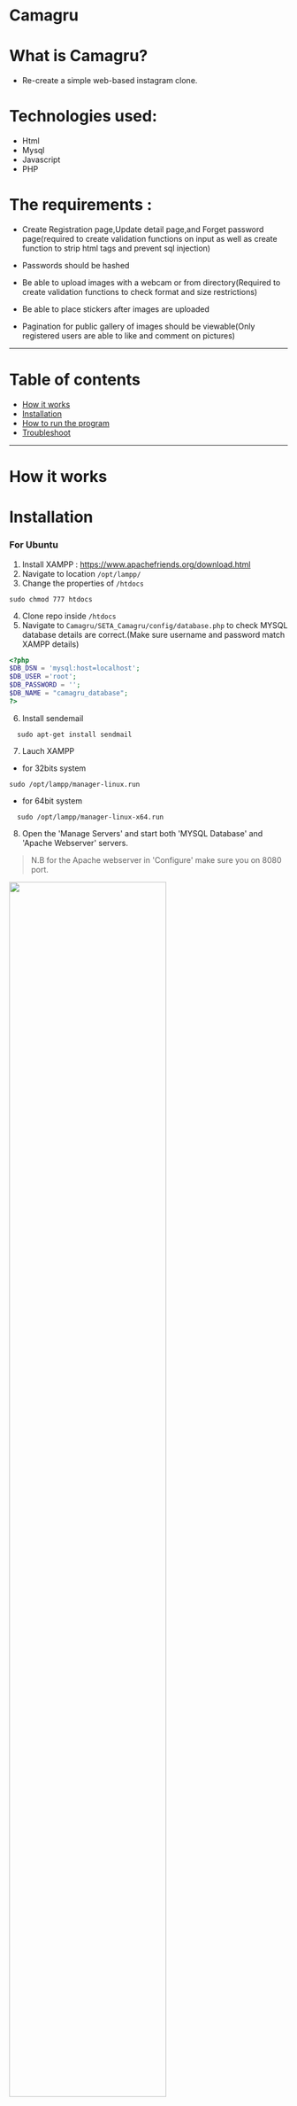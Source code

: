 # Camagru

# What is Camagru?

- Re-create a simple web-based instagram clone.

# Technologies used:
 - Html
 - Mysql
 - Javascript
 - PHP

 # The requirements :
  - Create Registration page,Update detail page,and Forget password page(required to create validation 
functions on input as well as create function to strip html tags and prevent sql injection)
  
  - Passwords should be hashed
  
  - Be able to upload images with a webcam or from directory(Required to create validation functions to 
check format and size restrictions)
  
  - Be able to place stickers after images are uploaded 
  
  - Pagination for public gallery of images should be viewable(Only registered users are able to like and 
comment on pictures)

------
# Table of contents
 - [How it works](#how-it-works)
 - [Installation](#installation)
 - [How to run the program](#how-to-run-the-program)
 - [Troubleshoot](#troubleshoot)
------
# How it works
# Installation
### For Ubuntu

1. Install XAMPP : https://www.apachefriends.org/download.html
2. Navigate to location `/opt/lampp/`
3. Change the properties of `/htdocs`
```
sudo chmod 777 htdocs
```
4. Clone repo inside `/htdocs`
5. Navigate to `Camagru/SETA_Camagru/config/database.php` to check MYSQL database details are correct.(Make sure username and password match XAMPP details)
```php
<?php
$DB_DSN = 'mysql:host=localhost';
$DB_USER ='root';
$DB_PASSWORD = '';
$DB_NAME = "camagru_database";
?>
```
6. Install sendemail
```
  sudo apt-get install sendmail
```


7. Lauch XAMPP
- for 32bits system
```
sudo /opt/lampp/manager-linux.run
```
- for 64bit system
```
  sudo /opt/lampp/manager-linux-x64.run
```
8. Open the 'Manage Servers' and start both 'MYSQL Database' and 'Apache Webserver' servers. 
> N.B for the Apache webserver in 'Configure' make sure you on 8080 port.

<img width=75% height=75% src=https://user-images.githubusercontent.com/50704452/105494995-42438a00-5cc4-11eb-911c-26463165bdb4.png>

# How to run the program
1. To setup database and tables enter into the browser : `http://127.0.0.1:8080/Camagru/SETA_Camagru/config/setup.php`, you should see the following:


![setup](https://user-images.githubusercontent.com/50704452/105498250-99e3f480-5cc8-11eb-9148-fd2594585e85.png)

2. In the browser enter `http://127.0.0.1:8080/Camagru/SETA_Camagru`. You should see the following:

![index](https://user-images.githubusercontent.com/50704452/105496313-fabdfd80-5cc5-11eb-9782-a48def4a7284.png)

3. To view changes in the database enter in the browser : `http://127.0.0.1:8080/phpmyadmin/` , select `camagru_database`


# Troubleshoot
  


  
